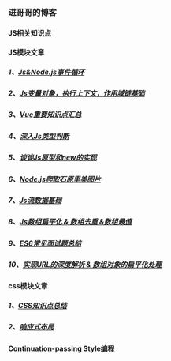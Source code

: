 ### 进哥哥的博客
#### JS相关知识点
#### JS模块文章
##### 1、[Js&Node.js事件循环](https://github.com/jingegebuguai/JavaScript/issues/3)
##### 2、[Js变量对象，执行上下文，作用域链基础](https://github.com/jingegebuguai/JavaScript/issues/4)
##### 3、[Vue重要知识点汇总](https://github.com/jingegebuguai/JavaScript/issues/5)
##### 4、[深入Js类型判断](https://github.com/jingegebuguai/JavaScript/issues/6)
##### 5、[谈谈Js原型和new的实现](https://github.com/jingegebuguai/JavaScript/issues/7)
##### 6、[Node.js爬取石原里美图片](https://github.com/jingegebuguai/JavaScript/issues/8)
##### 7、[Js流数据基础](https://github.com/jingegebuguai/JavaScript/issues/9)
##### 8、[Js数组扁平化 & 数组去重 &数组最值](https://github.com/jingegebuguai/JavaScript/issues/10)
##### 9、[ES6常见面试题总结](https://github.com/jingegebuguai/JavaScript/issues/1)
##### 10、[实现URL的深度解析 & 数组对象的扁平化处理](https://github.com/jingegebuguai/JavaScript/issues/2)

#### css模块文章
##### 1、[CSS知识点总结](https://github.com/jingegebuguai/JavaScript/issues/11)
##### 2、[响应式布局](https://github.com/jingegebuguai/JavaScript/issues/12)


#### Continuation-passing Style编程
